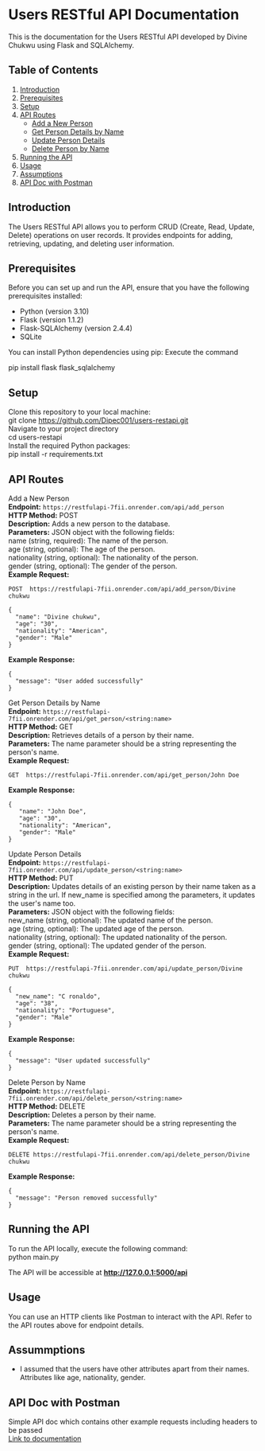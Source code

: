 # Users RESTful API Documentation

This is the documentation for the Users RESTful API developed by Divine Chukwu using Flask and SQLAlchemy.

## Table of Contents

1. [Introduction](#introduction)
2. [Prerequisites](#prerequisites)
3. [Setup](#setup)
4. [API Routes](#api-routes)
   - [Add a New Person](#add-a-new-person)
   - [Get Person Details by Name](#get-person-details-by-name)
   - [Update Person Details](#update-person-details)
   - [Delete Person by Name](#delete-person-by-name)
5. [Running the API](#running-the-api)
6. [Usage](#usage)
7. [Assumptions](#assumptions)
8. [API Doc with Postman](#api-doc-with-postman)


## Introduction

The Users RESTful API allows you to perform CRUD (Create, Read, Update, Delete) operations on user records. It provides endpoints for adding, retrieving, updating, and deleting user information.

## Prerequisites

Before you can set up and run the API, ensure that you have the following prerequisites installed:

- Python (version 3.10)
- Flask (version 1.1.2)
- Flask-SQLAlchemy (version 2.4.4)
- SQLite

You can install Python dependencies using pip:
Execute the command

pip install flask flask_sqlalchemy

## Setup

Clone this repository to your local machine: <br>
git clone https://github.com/Dipec001/users-restapi.git <br>
Navigate to your project directory <br>
cd users-restapi <br>
Install the required Python packages: <br>
pip install -r requirements.txt



## API Routes
Add a New Person <br>
**Endpoint:**  ```https://restfulapi-7fii.onrender.com/api/add_person``` <br>
**HTTP Method:** POST <br>
**Description:** Adds a new person to the database. <br>
**Parameters:** JSON object with the following fields: <br>
name (string, required): The name of the person. <br>
age (string, optional): The age of the person. <br>
nationality (string, optional): The nationality of the person. <br>
gender (string, optional): The gender of the person. <br>
**Example Request:** <br>
```
POST  https://restfulapi-7fii.onrender.com/api/add_person/Divine chukwu

{
  "name": "Divine chukwu",
  "age": "30",
  "nationality": "American",
  "gender": "Male"
}
```
**Example Response:** <br>
```
{
  "message": "User added successfully"
}
```

Get Person Details by Name <br>
**Endpoint:**  ```https://restfulapi-7fii.onrender.com/api/get_person/<string:name>``` <br>
**HTTP Method:** GET <br>
**Description:** Retrieves details of a person by their name. <br>
**Parameters:** The name parameter should be a string representing the person's name. <br>
**Example Request:** <br>
```
GET  https://restfulapi-7fii.onrender.com/api/get_person/John Doe
```
**Example Response:** <br>
```
{
   "name": "John Doe",
   "age": "30",
   "nationality": "American",
   "gender": "Male"
}
```


Update Person Details <br>
**Endpoint:**  ```https://restfulapi-7fii.onrender.com/api/update_person/<string:name>``` <br>
**HTTP Method:** PUT <br>
**Description:** Updates details of an existing person by their name taken as a string in the url. If new_name is specified among the parameters, it updates the user's name too. <br>
**Parameters:** JSON object with the following fields: <br>
new_name (string, optional): The updated name of the person. <br>
age (string, optional): The updated age of the person. <br>
nationality (string, optional): The updated nationality of the person. <br>
gender (string, optional): The updated gender of the person. <br>
**Example Request:** <br>
```
PUT  https://restfulapi-7fii.onrender.com/api/update_person/Divine chukwu

{
  "new_name": "C ronaldo",
  "age": "38",
  "nationality": "Portuguese",
  "gender": "Male"
}
```
**Example Response:** <br>
```
{
  "message": "User updated successfully"
}
```

Delete Person by Name <br>
**Endpoint:**  ```https://restfulapi-7fii.onrender.com/api/delete_person/<string:name>``` <br>
**HTTP Method:** DELETE <br>
**Description:** Deletes a person by their name. <br>
**Parameters:** The name parameter should be a string representing the person's name. <br>
**Example Request:** <br>
```
DELETE https://restfulapi-7fii.onrender.com/api/delete_person/Divine chukwu
```
**Example Response:** <br>
```
{
  "message": "Person removed successfully"
}
```


## Running the API
To run the API locally, execute the following command: <br>
python main.py <br>

The API will be accessible at **http://127.0.0.1:5000/api** <br>

## Usage
You can use an HTTP clients like Postman to interact with the API. Refer to the API routes above for endpoint details. <br>

## Assummptions
- I assumed that the users have other attributes apart from their names. Attributes like age, nationality, gender.

## API Doc with Postman
Simple API doc which contains other example requests including headers to be passed <br>
<a href="https://documenter.getpostman.com/view/27596602/2s9YC2zYhr">Link to documentation</a>






